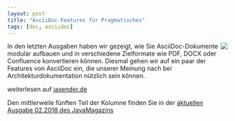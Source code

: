 ```yaml
---
layout: post
title: "AsciiDoc-Features für Pragmatisches"
tags: [doc, asciidoc]
---
```


<img style="float:right;" src="https://jaxenter.de/wp-content/uploads/2017/10/HHGDC.png" style="max-width:100%;" />

In den letzten Ausgaben haben wir gezeigt, wie Sie AsciiDoc-Dokumente modular aufbauen und in verschiedene Zielformate wie PDF, DOCX oder Confluence konvertieren können. Diesmal gehen wir auf ein paar der Features von AsciiDoc ein, die unserer Meinung nach bei Architekturdokumentation nützlich sein können.

weiterlesen auf [jaxender.de](https://jaxenter.de/docs-as-code-66027)

Den mittlerweile fünften Teil der Kolumne finden Sie in der [aktuellen Ausgabe 02.2018 des JavaMagazins](https://jaxenter.de/magazine/java-magazin/)
